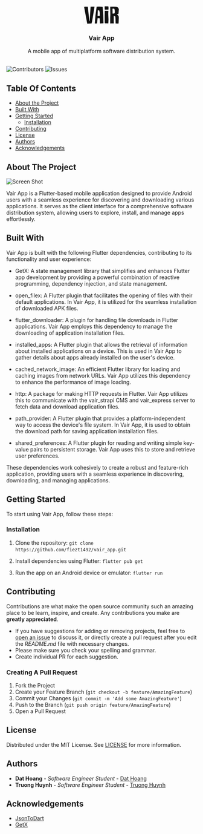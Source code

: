 <br/>
<p align="center">
  <a href="https://github.com/fiezt1492/vair_app">
    <img src="assets/img/Icon-96.png" alt="Logo">
  </a>

  <h3 align="center">Vair App</h3>

  <p align="center">
    A mobile app of multiplatform software distribution system.
    <br/>
    <br/>
  </p>
</p>

![Contributors](https://img.shields.io/github/contributors/fiezt1492/vair_app?color=dark-green) ![Issues](https://img.shields.io/github/issues/fiezt1492/vair_app)

## Table Of Contents

* [About the Project](#about-the-project)
* [Built With](#built-with)
* [Getting Started](#getting-started)
  * [Installation](#installation)
* [Contributing](#contributing)
* [License](#license)
* [Authors](#authors)
* [Acknowledgements](#acknowledgements)

## About The Project

![Screen Shot](images/screenshot.png)

Vair App is a Flutter-based mobile application designed to provide Android users with a seamless experience for discovering and downloading various applications. It serves as the client interface for a comprehensive software distribution system, allowing users to explore, install, and manage apps effortlessly.

## Built With

Vair App is built with the following Flutter dependencies, contributing to its functionality and user experience:

* GetX: A state management library that simplifies and enhances Flutter app development by providing a powerful combination of reactive programming, dependency injection, and state management.

* open_filex: A Flutter plugin that facilitates the opening of files with their default applications. In Vair App, it is utilized for the seamless installation of downloaded APK files.

* flutter_downloader: A plugin for handling file downloads in Flutter applications. Vair App employs this dependency to manage the downloading of application installation files.

* installed_apps: A Flutter plugin that allows the retrieval of information about installed applications on a device. This is used in Vair App to gather details about apps already installed on the user's device.

* cached_network_image: An efficient Flutter library for loading and caching images from network URLs. Vair App utilizes this dependency to enhance the performance of image loading.

* http: A package for making HTTP requests in Flutter. Vair App utilizes this to communicate with the vair_strapi CMS and vair_express server to fetch data and download application files.

* path_provider: A Flutter plugin that provides a platform-independent way to access the device's file system. In Vair App, it is used to obtain the download path for saving application installation files.

* shared_preferences: A Flutter plugin for reading and writing simple key-value pairs to persistent storage. Vair App uses this to store and retrieve user preferences.

These dependencies work cohesively to create a robust and feature-rich application, providing users with a seamless experience in discovering, downloading, and managing applications.

## Getting Started

To start using Vair App, follow these steps:

### Installation



1. Clone the repository: `git clone https://github.com/fiezt1492/vair_app.git`

2. Install dependencies using Flutter: `flutter pub get`

3. Run the app on an Android device or emulator: `flutter run`

## Contributing

Contributions are what make the open source community such an amazing place to be learn, inspire, and create. Any contributions you make are **greatly appreciated**.
* If you have suggestions for adding or removing projects, feel free to [open an issue](https://github.com/fiezt1492/vair_app/issues/new) to discuss it, or directly create a pull request after you edit the *README.md* file with necessary changes.
* Please make sure you check your spelling and grammar.
* Create individual PR for each suggestion.

### Creating A Pull Request

1. Fork the Project
2. Create your Feature Branch (`git checkout -b feature/AmazingFeature`)
3. Commit your Changes (`git commit -m 'Add some AmazingFeature'`)
4. Push to the Branch (`git push origin feature/AmazingFeature`)
5. Open a Pull Request

## License

Distributed under the MIT License. See [LICENSE](https://github.com/fiezt1492/vair_app/blob/main/LICENSE) for more information.

## Authors

* **Dat Hoang** - *Software Engineer Student* - [Dat Hoang](https://github.com/fiezt1492/)
* **Truong Huynh** - *Software Engineer Student* - [Truong Huynh](https://github.com/Schjr46/)

## Acknowledgements

* [JsonToDart](https://javiercbk.github.io/json_to_dart/)
* [GetX](https://pub.dev/packages/get)

